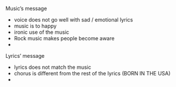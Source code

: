 Music’s message
- voice does not go well with sad / emotional lyrics
- music is to happy 
- ironic use of the music
- Rock music makes people become aware
- 


Lyrics’ message
- lyrics does not match the music 
- chorus is different from the rest of the lyrics (BORN IN THE USA)
- 
